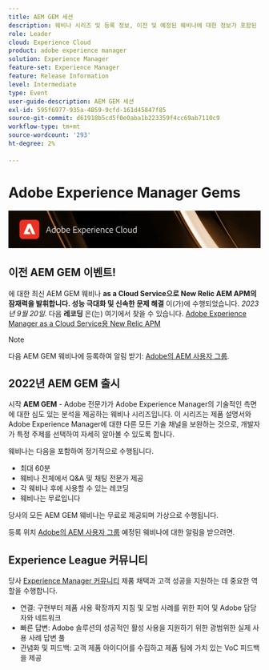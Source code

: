 ```yaml
---
title: AEM GEM 세션
description: 웨비나 시리즈 및 등록 정보, 이전 및 예정된 웨비나에 대한 정보가 포함된 AEM GEM의 랜딩 페이지입니다
role: Leader
cloud: Experience Cloud
product: adobe experience manager
solution: Experience Manager
feature-set: Experience Manager
feature: Release Information
level: Intermediate
type: Event
user-guide-description: AEM GEM 세션
exl-id: 595f6977-935a-4859-9cfd-161d45847f85
source-git-commit: d61918b5cd5f0e0aba1b223359f4cc69ab7110c9
workflow-type: tm+mt
source-wordcount: '293'
ht-degree: 2%

---
```


# Adobe Experience Manager Gems

<img alt="디지털 환경" src="./assets/ADX_Gems.png"/>

## 이전 AEM GEM 이벤트!

<!--  Remove the comment marks, and put the upcoming event in the below table

<table style="max-width: 1214px;">
<tr>
  <td style="vertical-align: top;">
    <a href="https://www.youtube.com/watch?v=f1T9XU9TCJU">
      <img alt="Experience League LIVE Oct 25" src="assets/Oct25_2022_exl_live_banner_web_1920_WebBanner.png">
    </a>
    <div>
      <a href="https://www.youtube.com/watch?v=f1T9XU9TCJU">
        <strong>Deliver the right offer at the right time with decision management</strong>
      </a>
      <br/><em>with Sandra Hausmann, Ben Tepfer, Brandon Poyfair, and Jason Hickey</em>
      <br/><em>October 25, 2022</em>
    </div>
  </td>
</tr>
</table>

-->
에 대한 최신 AEM GEM 웨비나 **as a Cloud Service으로 New Relic AEM APM의 잠재력을 발휘합니다. 성능 극대화 및 신속한 문제 해결** 이(가)에 수행되었습니다. *2023년 9월 20일*.
다음 **레코딩** 은(는) 여기에서 찾을 수 있습니다. [Adobe Experience Manager as a Cloud Service용 New Relic APM](/help/experience-manager-gems/gems2023/newrelic-apm-for-aem-cloud-service.md)

>[!NOTE]
>
> 다음 AEM GEM 웨비나에 등록하여 알림 받기: [Adobe의 AEM 사용자 그룹](https://aem-augs.adobe.com/).

## 2022년 AEM GEM 출시

시작 **AEM GEM** - Adobe 전문가가 Adobe Experience Manager의 기술적인 측면에 대한 심도 있는 분석을 제공하는 웨비나 시리즈입니다. 이 시리즈는 제품 설명서와 Adobe Experience Manager에 대한 다른 모든 기술 채널을 보완하는 것으로, 개발자가 특정 주제를 선택하여 자세히 알아볼 수 있도록 합니다.

웨비나는 다음을 포함하여 정기적으로 수행됩니다.

* 최대 60분
* 웨비나 전체에서 Q&amp;A 및 채팅 전문가 제공
* 각 웨비나 후에 사용할 수 있는 레코딩
* 웨비나는 무료입니다

당사의 모든 AEM GEM 웨비나는 무료로 제공되며 가상으로 수행됩니다.

등록 위치 [Adobe의 AEM 사용자 그룹](https://aem-augs.adobe.com/) 예정된 웨비나에 대한 알림을 받으려면.

## Experience League 커뮤니티

당사 [Experience Manager 커뮤니티](https://experienceleaguecommunities.adobe.com/t5/adobe-experience-manager/ct-p/adobe-experience-manager-community) 제품 채택과 고객 성공을 지원하는 데 중요한 역할을 수행합니다.

* 연결: 구현부터 제품 사용 확장까지 지침 및 모범 사례를 위한 피어 및 Adobe 담당자와 네트워크
* 빠른 답변: Adobe 솔루션의 성공적인 활성 사용을 지원하기 위한 광범위한 실제 사용 사례 답변 풀
* 관념화 및 피드백: 고객 제품 아이디어를 수집하고 제품 팀에 가치 있는 VoC 피드백을 제공
